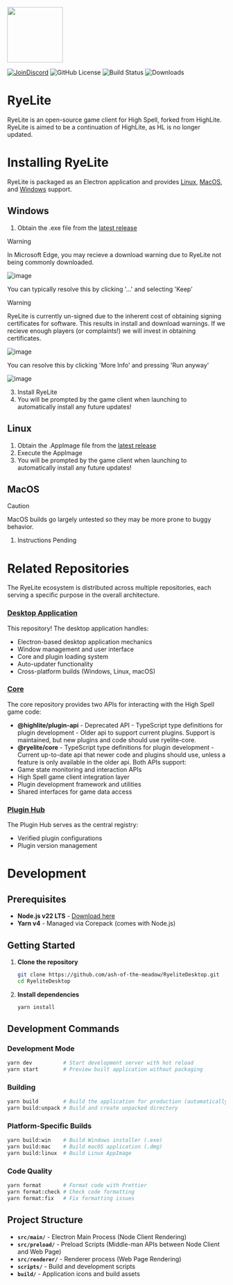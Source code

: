 <p><img src="https://github.com/user-attachments/assets/da5bb809-3949-4854-99e4-1619022444e7" width="128"/></p>
<p>
  <a href="https://discord.gg/highspell"><img alt="JoinDiscord" src="https://img.shields.io/badge/Discord-Join_Us-purple?style=flat&logo=Discord&label=Discord"/></a>
  <img alt="GitHub License" src="https://img.shields.io/github/license/Highl1te/HighliteDesktop">
  <img alt="Build Status" src="https://img.shields.io/github/actions/workflow/status/Highl1te/HighliteDesktop/main.yml">
  <img alt="Downloads" src="https://img.shields.io/github/downloads/Highl1te/HighliteDesktop/latest/total?label=Downloads&color=blue">
</p>

# RyeLite

RyeLite is an open-source game client for High Spell, forked from HighLite. RyeLite is aimed to be a continuation of HighLite, as HL is no longer updated.

# Installing RyeLite
RyeLite is packaged as an Electron application and provides [Linux](#Linux), [MacOS](#MacOS), and [Windows](#Windows) support.

## Windows
1. Obtain the .exe file from the [latest release](https://github.com/ash-of-the-meadow/RyeliteDesktop/releases/latest)
> [!WARNING]
> In Microsoft Edge, you may recieve a download warning due to RyeLite not being commonly downloaded.
>
> ![image](https://github.com/user-attachments/assets/8dd15f93-29c4-42a8-966b-1bd8a83fa66c)
>
> You can typically resolve this by clicking '...' and selecting 'Keep'


> [!WARNING]
> RyeLite is currently un-signed due to the inherent cost of obtaining signing certificates for software. This results in install and download warnings.
> If we recieve enough players (or complaints!) we will invest in obtaining certificates.
>
> ![image](https://github.com/user-attachments/assets/90651443-a7ed-42b1-8e60-60af2a54fbf1)
>
> You can resolve this by clicking 'More Info' and pressing 'Run anyway'
>
> ![image](https://github.com/user-attachments/assets/f1537d49-7aac-4344-ba6a-77a01339e63f)
>

3. Install RyeLite
4. You will be prompted by the game client when launching to automatically install any future updates!
## Linux
1. Obtain the .AppImage file from the [latest release](https://github.com/ash-of-the-meadow/RyeliteDesktop/releases/latest)
2. Execute the AppImage
3. You will be prompted by the game client when launching to automatically install any future updates!
## MacOS
> [!CAUTION]
> MacOS builds go largely untested so they may be more prone to buggy behavior.

1. Instructions Pending

# Related Repositories
The RyeLite ecosystem is distributed across multiple repositories, each serving a specific purpose in the overall architecture.

### [Desktop Application](https://github.com/ash-of-the-meadow/RyeliteDesktop)
This repository! The desktop application handles:
- Electron-based desktop application mechanics
- Window management and user interface
- Core and plugin loading system
- Auto-updater functionality
- Cross-platform builds (Windows, Linux, macOS)

### [Core](https://github.com/ash-of-the-meadow/rl-core)
The core repository provides two APIs for interacting with the High Spell game code:
- **@highlite/plugin-api** - Deprecated API - TypeScript type definitions for plugin development - Older api to support current plugins. Support is maintained, but new plugins and code should use ryelite-core.
- **@ryelite/core** - TypeScript type definitions for plugin development - Current up-to-date api that newer code and plugins should use, unless a feature is only available in the older api.
Both APIs support:
- Game state monitoring and interaction APIs
- High Spell game client integration layer
- Plugin development framework and utilities
- Shared interfaces for game data access

### [Plugin Hub](https://github.com/ash-of-the-meadow/rl-plugin-hub)
The Plugin Hub serves as the central registry:
- Verified plugin configurations
- Plugin version management

# Development
## Prerequisites
- **Node.js v22 LTS** - [Download here](https://nodejs.org/en/download)
- **Yarn v4** - Managed via Corepack (comes with Node.js)

## Getting Started
1. **Clone the repository**
   ```bash
   git clone https://github.com/ash-of-the-meadow/RyeliteDesktop.git
   cd RyeliteDesktop
   ```

2. **Install dependencies**
   ```bash
   yarn install
   ```
## Development Commands
### Development Mode
```bash
yarn dev          # Start development server with hot reload
yarn start        # Preview built application without packaging
```

### Building
```bash
yarn build        # Build the application for production (automatically runs prebuild)
yarn build:unpack # Build and create unpacked directory
```

### Platform-Specific Builds
```bash
yarn build:win    # Build Windows installer (.exe)
yarn build:mac    # Build macOS application (.dmg)
yarn build:linux  # Build Linux AppImage
```

### Code Quality
```bash
yarn format       # Format code with Prettier
yarn format:check # Check code formatting
yarn format:fix   # Fix formatting issues
```

## Project Structure
- **`src/main/`** - Electron Main Process (Node Client Rendering)
- **`src/preload/`** - Preload Scripts (Middle-man APIs between Node Client and Web Page)
- **`src/renderer/`** - Renderer process (Web Page Rendering)
- **`scripts/`** - Build and development scripts
- **`build/`** - Application icons and build assets
